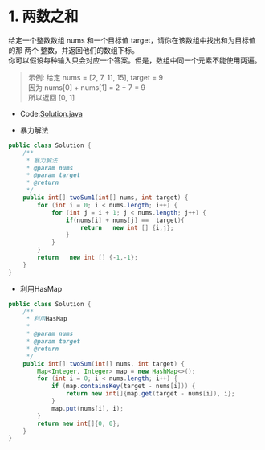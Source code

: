 # 1. 两数之和
给定一个整数数组 nums 和一个目标值 target，请你在该数组中找出和为目标值的那 两个 整数，并返回他们的数组下标。   
你可以假设每种输入只会对应一个答案。但是，数组中同一个元素不能使用两遍。
>示例:
>给定 nums = [2, 7, 11, 15], target = 9   
>因为 nums[0] + nums[1] = 2 + 7 = 9   
>所以返回 [0, 1]
 
* Code:[Solution.java](src/main/java/problems/two_sum/Solution.java)
   
* 暴力解法
```java
public class Solution {
    /**
     * 暴力解法
     * @param nums
     * @param target
     * @return
     */
    public int[] twoSum1(int[] nums, int target) {
        for (int i = 0; i < nums.length; i++) {
            for (int j = i + 1; j < nums.length; j++) {
                if(nums[i] + nums[j] ==  target){
                    return   new int [] {i,j};
                }
            }
        }
        return   new int [] {-1,-1};
    }
}
```
* 利用HasMap
```java
public class Solution {
    /**
     * 利用HasMap
     *
     * @param nums
     * @param target
     * @return
     */
    public int[] twoSum(int[] nums, int target) {
        Map<Integer, Integer> map = new HashMap<>();
        for (int i = 0; i < nums.length; i++) {
            if (map.containsKey(target - nums[i])) {
                return new int[]{map.get(target - nums[i]), i};
            }
            map.put(nums[i], i);
        }
        return new int[]{0, 0};
    }
}
```